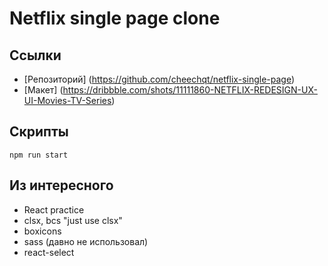 # Netflix single page clone

## Ссылки
- [Репозиторий] (https://github.com/cheechqt/netflix-single-page)
- [Макет] (https://dribbble.com/shots/11111860-NETFLIX-REDESIGN-UX-UI-Movies-TV-Series)

## Скрипты
```
npm run start
```

## Из интересного 
- React practice
- clsx, bcs "just use clsx"
- boxicons
- sass (давно не использовал)
- react-select
